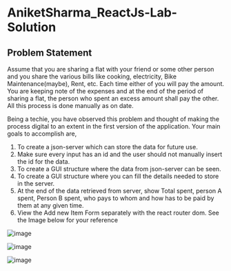 # AniketSharma_ReactJs-Lab-Solution

## Problem Statement

Assume that you are sharing a flat with your friend or some other person and you share the
various bills like cooking, electricity, Bike Maintenance(maybe), Rent, etc. Each time either of
you will pay the amount. You are keeping note of the expenses and at the end of the period of
sharing a flat, the person who spent an excess amount shall pay the other. All this process is
done manually as on date.

Being a techie, you have observed this problem and thought of making the process digital to an
extent in the first version of the application. Your main goals to accomplish are,
1. To create a json-server which can store the data for future use.
2. Make sure every input has an id and the user should not manually insert the id for the
data.
3. To create a GUI structure where the data from json-server can be seen.
4. To create a GUI structure where you can fill the details needed to store in the server.
5. At the end of the data retrieved from server, show Total spent, person A spent, Person B
spent, who pays to whom and how has to be paid by them at any given time.
6. View the Add new Item Form separately with the react router dom.
See the Image below for your reference


![image](https://user-images.githubusercontent.com/88813613/178227353-3dadb7ba-4d80-43df-a2d5-402389f7d879.png)

![image](https://user-images.githubusercontent.com/88813613/178227381-740652ed-6d63-4586-864e-2738b717ea81.png)

![image](https://user-images.githubusercontent.com/88813613/178227419-5dff9371-a7c0-4588-b761-00de0176f8b9.png)




